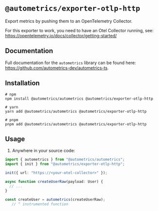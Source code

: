 # `@autometrics/exporter-otlp-http`

Export metrics by pushing them to an OpenTelemetry Collector.

For this exporter to work, you need to have an Otel Collector running, see:
https://opentelemetry.io/docs/collector/getting-started/

## Documentation

Full documentation for the `autometrics` library can be found here:
https://github.com/autometrics-dev/autometrics-ts.

## Installation

```shell
# npm
npm install @autometrics/autometrics @autometrics/exporter-otlp-http

# yarn
yarn add @autometrics/autometrics @autometrics/exporter-otlp-http

# pnpm
pnpm add @autometrics/autometrics @autometrics/exporter-otlp-http
```

## Usage

1. Anywhere in your source code:

```typescript
import { autometrics } from "@autometrics/autometrics";
import { init } from "@autometrics/exporter-otlp-http";

init({ url: "https://<your-otel-collector>" });

async function createUserRaw(payload: User) {
  // ...
}

const createUser = autometrics(createUserRaw);
   // ^ instrumented function
```
